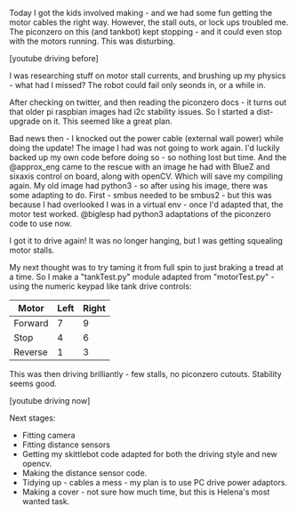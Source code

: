 Today I got the kids involved making - and we had some fun getting the motor cables the right way.
However, the stall outs, or lock ups troubled me. 
The piconzero on this (and tankbot) kept stopping - and it could even stop with the motors running.
This was disturbing.

[youtube driving before]

I was researching stuff on motor stall currents, and brushing up my physics - what had I missed? The robot could fail only seonds in, or a while in.

After checking on twitter, and then reading the piconzero docs - it turns out that older pi raspbian images had i2c stability issues.
So I started a dist-upgrade on it. This seemed like a great plan.

Bad news  then - I knocked out the power cable (external wall power) while doing the update!
The image I had was not going to work again. I'd luckily backed up my own code before doing so - so nothing lost but time.
And the @approx_eng came to the rescue with an image he had with BlueZ and sixaxis control on board, along with openCV. Which will save my compiling again.
My old image had python3 - so after using his image, there was some adapting to do.
First - smbus needed to be smbus2 - but this was because I had overlooked I was in a virtual env - once I'd adapted that, the motor test worked.
@biglesp had python3 adaptations of the piconzero code to use now.

I got it to drive again! It was no longer hanging, but I was getting squealing motor stalls.

My next thought was to try taming it from full spin to just braking a tread at a time.
So I make a "tankTest.py" module adapted from "motorTest.py" - using the numeric keypad like tank drive controls:

| Motor   | Left | Right |
| ------- | ---- | ----- |
| Forward |   7  |   9   |
| Stop    |   4  |   6   |
| Reverse |   1  |   3   |

This was then driving brilliantly - few stalls, no piconzero cutouts. Stability seems good.

[youtube driving now]


Next stages:
* Fitting camera
* Fitting distance sensors
* Getting my skittlebot code adapted for both the driving style and new opencv.
* Making the distance sensor code.
* Tidying up - cables a mess - my plan is to use PC drive power adaptors.
* Making a cover - not sure how much time, but this is Helena's most wanted task.
   
